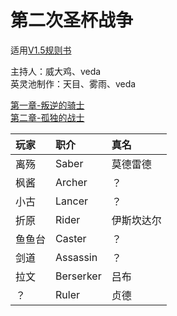 # 第二次圣杯战争


适用[V1.5规则书](../../rulebook/Player-Rulebook-V1.5.md)

主持人：威大鸡、veda    
英灵池制作：天目、雾雨、veda

[第一章-叛逆的骑士](Chpt1/1-Traitor_Knight.md)  
[第二章-孤独的战士](Chpt2/2-Solitary-Soldier.md)

| 玩家        | 职介           | 真名  |
| :------------- | :-------------| :-----|
| 离殇      | Saber | 莫德雷德 |
| 枫酱 | Archer  | ？ |
| 小古 | Lancer | ？ |
| 折原 | Rider | 伊斯坎达尔 |
| 鱼鱼台 | Caster | ？ |
| 剑道 | Assassin | ？ |
| 拉文 | Berserker | 吕布 |
| ？ | Ruler | 贞德 |
